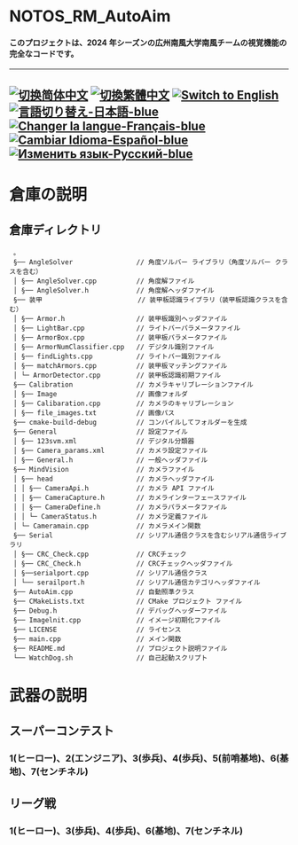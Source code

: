 # NOTOS_RM_AutoAim
#### このプロジェクトは、2024 年シーズンの広州南風大学南風チームの視覚機能の完全なコードです。

---
[![切换简体中文](https://img.shields.io/badge/切换语言-简体中文-blue)](https://github.com/lizuju/NOTOS_RM_AutoAim/blob/main/README/README.zh-cn.md)
[![切換繁體中文](https://img.shields.io/badge/切換語言-繁體中文-blue)](https://github.com/lizuju/NOTOS_RM_AutoAim/blob/main/README/README.zh-tc.md)
[![Switch to English](https://img.shields.io/badge/Switch-English-blue)](https://github.com/lizuju/NOTOS_RM_AutoAim/blob/main/README.md)
[![言語切り替え-日本語-blue](https://img.shields.io/badge/言語切り替え-日本語-blue)](https://github.com/lizuju/NOTOS_RM_AutoAim/blob/main/README/README.jp.md)
[![Changer la langue-Français-blue](https://img.shields.io/badge/Changer%20la%20langue-Fran%C3%A7ais-blue)](https://github.com/lizuju/NOTOS_RM_AutoAim/blob/main/README/README.fr.md)
[![Cambiar Idioma-Español-blue](https://img.shields.io/badge/Cambiar%20Idioma-Espa%C3%B1ol-blue)](https://github.com/lizuju/NOTOS_RM_AutoAim/blob/main/README/README.es.md)
[![Изменить язык-Русский-blue](https://img.shields.io/badge/Изменить%20язык-Русский-blue)](https://github.com/lizuju/NOTOS_RM_AutoAim/blob/main/README/README.ru.md)
---

# 倉庫の説明

## 倉庫ディレクトリ
     。
     §── AngleSolver                // 角度ソルバー ライブラリ（角度ソルバー クラスを含む）
     │ §── AngleSolver.cpp          // 角度解ファイル
     │ §── AngleSolver.h            // 角度解ヘッダファイル
     §── 装甲                        // 装甲板認識ライブラリ（装甲板認識クラスを含む）
     │ §── Armor.h                  // 装甲板識別ヘッダファイル
     │ §── LightBar.cpp             // ライトバーパラメータファイル
     │ §── ArmorBox.cpp             // 装甲板パラメータファイル
     │ §── ArmorNumClassifier.cpp   // デジタル識別ファイル
     │ §── findLights.cpp           // ライトバー識別ファイル
     │ §── matchArmors.cpp          // 装甲板マッチングファイル
     │ └─ ArmorDetector.cpp         // 装甲板認識初期ファイル
     §── Calibration                // カメラキャリブレーションファイル
     │ §── Image                    // 画像フォルダ
     │ §── Calibaration.cpp         // カメラのキャリブレーション
     │ §── file_images.txt          // 画像パス
     §── cmake-build-debug          // コンパイルしてフォルダーを生成
     §── General                    // 設定ファイル
     │ §── 123svm.xml               // デジタル分類器
     │ §── Camera_params.xml        // カメラ設定ファイル
     │ §── General.h                // 一般ヘッダファイル
     §── MindVision                 // カメラファイル
     │ §── head                     // カメラヘッダファイル
     │ │ §── CameraApi.h            // カメラ API ファイル
     │ │ §── CameraCapture.h        // カメラインターフェースファイル
     │ │ §── CameraDefine.h         // カメラパラメータファイル
     │ │ └─ CameraStatus.h          // カメラ定義ファイル
     │ └─ Cameramain.cpp            // カメラメイン関数
     §── Serial                     // シリアル通信クラスを含むシリアル通信ライブラリ
     │ §── CRC_Check.cpp            // CRCチェック
     │ §── CRC_Check.h              // CRCチェックヘッダファイル
     │ §──serialport.cpp            // シリアル通信クラス
     │ └── serailport.h             // シリアル通信カテゴリヘッダファイル
     §── AutoAim.cpp                // 自動照準クラス
     §── CMakeLists.txt             // CMake プロジェクト ファイル
     §── Debug.h                    // デバッグヘッダーファイル
     §── Imagelnit.cpp              // イメージ初期化ファイル
     §── LICENSE                    // ライセンス
     §── main.cpp                   // メイン関数
     §── README.md                  // プロジェクト説明ファイル
     └── WatchDog.sh                // 自己起動スクリプト

# 武器の説明

## スーパーコンテスト
### 1(ヒーロー)、2(エンジニア)、3(歩兵)、4(歩兵)、5(前哨基地)、6(基地)、7(センチネル)

## リーグ戦
### 1(ヒーロー)、3(歩兵)、4(歩兵)、6(基地)、7(センチネル)
